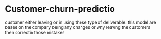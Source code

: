 # Customer-churn-predictio
customer either leaving or in using these type of deliverable. this model are based on the company being any changes or why leaving the customers then correctin those mistakes
